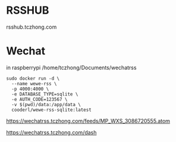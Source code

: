 
# RSSHUB

rsshub.tczhong.com



# Wechat

in raspberrypi /home/tczhong/Documents/wechatrss


```
sudo docker run -d \
  --name wewe-rss \
  -p 4000:4000 \
  -e DATABASE_TYPE=sqlite \
  -e AUTH_CODE=123567 \
  -v $(pwd)/data:/app/data \
  cooderl/wewe-rss-sqlite:latest
```

https://wechatrss.tczhong.com/feeds/MP_WXS_3086720555.atom

https://wechatrss.tczhong.com/dash

